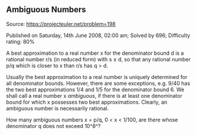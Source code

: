 Ambiguous Numbers
-----------------

Source: https://projecteuler.net/problem=198

Published on Saturday, 14th June 2008, 02:00 am; Solved by 696;
Difficulty rating: 80%

A best approximation to a real number x for the denominator bound d is a
rational number r/s (in reduced form) with s ≤ d, so that any rational
number p/q which is closer to x than r/s has q \> d.

Usually the best approximation to a real number is uniquely determined
for all denominator bounds. However, there are some exceptions, e.g.
9/40 has the two best approximations 1/4 and 1/5 for the denominator
bound 6. We shall call a real number x *ambiguous*, if there is at least
one denominator bound for which x possesses two best approximations.
Clearly, an ambiguous number is necessarily rational.

How many ambiguous numbers x = p/q, 0 \< x \< 1/100, are there whose
denominator q does not exceed 10^8^?
